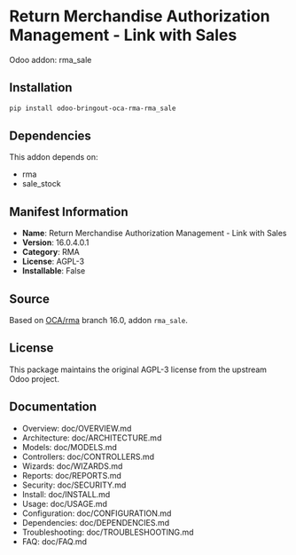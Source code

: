 # Return Merchandise Authorization Management - Link with Sales

Odoo addon: rma_sale

## Installation

```bash
pip install odoo-bringout-oca-rma-rma_sale
```

## Dependencies

This addon depends on:
- rma
- sale_stock

## Manifest Information

- **Name**: Return Merchandise Authorization Management - Link with Sales
- **Version**: 16.0.4.0.1
- **Category**: RMA
- **License**: AGPL-3
- **Installable**: False

## Source

Based on [OCA/rma](https://github.com/OCA/rma) branch 16.0, addon `rma_sale`.

## License

This package maintains the original AGPL-3 license from the upstream Odoo project.

## Documentation

- Overview: doc/OVERVIEW.md
- Architecture: doc/ARCHITECTURE.md
- Models: doc/MODELS.md
- Controllers: doc/CONTROLLERS.md
- Wizards: doc/WIZARDS.md
- Reports: doc/REPORTS.md
- Security: doc/SECURITY.md
- Install: doc/INSTALL.md
- Usage: doc/USAGE.md
- Configuration: doc/CONFIGURATION.md
- Dependencies: doc/DEPENDENCIES.md
- Troubleshooting: doc/TROUBLESHOOTING.md
- FAQ: doc/FAQ.md
